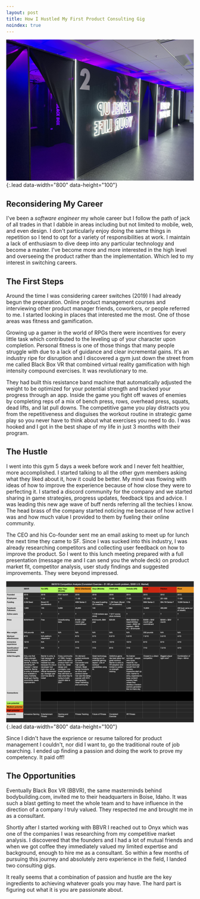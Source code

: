```yaml
---
layout: post
title: How I Hustled My First Product Consulting Gig
noindex: true
---
```

![Full-width image](/assets/img/blogs/blackboxHQ.jpg){:.lead data-width="800" data-height="100"}

## Reconsidering My Career
I've been a _software engineer_ my whole career but I follow the path of jack of all trades in that I dabble in areas including but not limited to mobile, web, and even design. I don't particularly enjoy doing the same things in repetition so I tend to opt for a variety of responsibilities at work. I maintain a lack of enthusiasm to dive deep into any particular technology and become a master. I've become more and more interested in the high level and overseeing the product rather than the implementation. Which led to my interest in switching careers.

## The First Steps
Around the time I was considering career switches (2019) I had already begun the preparation. Online product management courses and interviewing other product manager friends, coworkers, or people referred to me. I started looking in places that interested me the most. One of those areas was fitness and gamification.

Growing up a gamer in the world of RPGs there were incentives for every little task which contributed to the leveling up of your character upon completion. Personal fitness is one of those things that many people struggle with due to a lack of guidance and clear incremental gains. It's an industry ripe for disruption and I discovered a gym just down the street from me called Black Box VR that combined virtual reality gamification with high intensity compound exercises. It was revolutionary to me.

They had built this resistance band machine that automatically adjusted the weight to be optimized for your potential strength and tracked your progress through an app. Inside the game you fight off waves of enemies by completing reps of a mix of bench press, rows, overhead press, squats, dead lifts, and lat pull downs. The competitive game you play distracts you from the repetitiveness and disguises the workout routine in strategic game play so you never have to think about what exercises you need to do. I was hooked and I got in the best shape of my life in just 3 months with their program.

## The Hustle
I went into this gym 5 days a week before work and I never felt healthier, more accomplished. I started talking to all the other gym members asking what they liked about it, how it could be better. My mind was flowing with ideas of how to improve the experience because of how close they were to perfecting it. I started a discord community for the company and we started sharing in game strategies, progress updates, feedback tips and advice. I was leading this new age wave of buff nerds referring all the techies I know. The head brass of the company started noticing me because of how active I was and how much value I provided to them by fueling their online community.

The CEO and his Co-founder sent me an email asking to meet up for lunch the next time they came to SF. Since I was sucked into this industry, I was already researching competitors and collecting user feedback on how to improve the product. So I went to this lunch meeting prepared with a full presentation (message me and I can send you the whole deck) on product market fit, competitor analysis, user study findings and suggested improvements. They were beyond impressed.

![Full-width image](/assets/img/blogs/FitnessTechCompetitiveAnalysis.png){:.lead data-width="800" data-height="100"}

Since I didn't have the exprience or resume tailored for product management I couldn't, nor did I want to, go the traditional route of job searching. I ended up finding a passion and doing the work to prove my competency. It paid off!

## The Opportunities
Eventually Black Box VR (BBVR), the same masterminds behind bodybuilding.com, invited me to their headquarters in Boise, Idaho. It was such a blast getting to meet the whole team and to have influence in the direction of a company I truly valued. They respected me and brought me in as a consultant.

Shortly after I started working with BBVR I reached out to Onyx which was one of the companies I was researching from my competitive market analysis. I discovered that the founders and I had a lot of mutual friends and when we got coffee they immediately valued my limited expertise and background, enough to hire me as a consultant. So within a few months of pursuing this journey and absolutely zero experience in the field, I landed two consulting gigs.

It really seems that a combination of passion and hustle are the key ingredients to achieving whatever goals you may have. The hard part is figuring out what it is you are passionate about.
